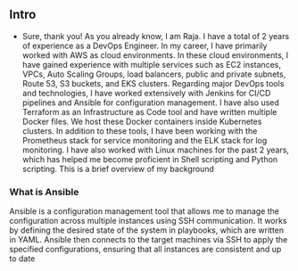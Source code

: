 ## Intro
* Sure, thank you! As you already know, I am Raja. I have a total of 2 years of experience  as a DevOps Engineer. In my career, I have primarily worked with AWS as cloud environments. In these cloud environments, I have gained experience with multiple services such as EC2 instances, VPCs, Auto Scaling Groups, load balancers, public and private subnets, Route 53, S3 buckets, and EKS clusters.
Regarding major DevOps tools and technologies, I have worked extensively with Jenkins for CI/CD pipelines and Ansible for configuration management. I have also used Terraform as an Infrastructure as Code tool and have written multiple Docker files. We host these Docker containers inside Kubernetes clusters.
In addition to these tools, I have been working with the Prometheus stack for service monitoring and the ELK stack for log monitoring. I have also worked with Linux machines for the past 2 years, which has helped me become proficient in Shell scripting and Python scripting. This is a brief overview of my background

### What is Ansible
Ansible is a configuration management tool that allows me to manage the configuration across multiple instances using SSH communication. It works by defining the desired state of the system in playbooks, which are written in YAML. Ansible then connects to the target machines via SSH to apply the specified configurations, ensuring that all instances are consistent and up to date